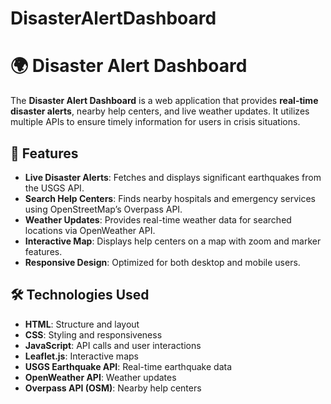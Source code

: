 # DisasterAlertDashboard
# 🌍 Disaster Alert Dashboard

The **Disaster Alert Dashboard** is a web application that provides **real-time disaster alerts**, nearby help centers, and live weather updates. It utilizes multiple APIs to ensure timely information for users in crisis situations.

## 🚀 Features

- **Live Disaster Alerts**: Fetches and displays significant earthquakes from the USGS API.
- **Search Help Centers**: Finds nearby hospitals and emergency services using OpenStreetMap’s Overpass API.
- **Weather Updates**: Provides real-time weather data for searched locations via OpenWeather API.
- **Interactive Map**: Displays help centers on a map with zoom and marker features.
- **Responsive Design**: Optimized for both desktop and mobile users.

## 🛠️ Technologies Used

- **HTML**: Structure and layout
- **CSS**: Styling and responsiveness
- **JavaScript**: API calls and user interactions
- **Leaflet.js**: Interactive maps
- **USGS Earthquake API**: Real-time earthquake data
- **OpenWeather API**: Weather updates
- **Overpass API (OSM)**: Nearby help centers

